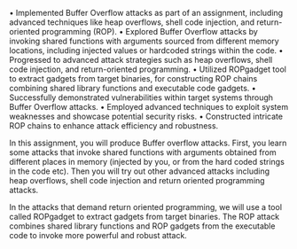 •	Implemented Buffer Overflow attacks as part of an assignment, including advanced techniques like heap overflows, shell code injection, and return-oriented programming (ROP).
•	Explored Buffer Overflow attacks by invoking shared functions with arguments sourced from different memory locations, including injected values or hardcoded strings within the code.
•	Progressed to advanced attack strategies such as heap overflows, shell code injection, and return-oriented programming.
•	Utilized ROPgadget tool to extract gadgets from target binaries, for constructing ROP chains combining shared library functions and executable code gadgets.
•	Successfully demonstrated vulnerabilities within target systems through Buffer Overflow attacks.
•	Employed advanced techniques to exploit system weaknesses and showcase potential security risks.
•	Constructed intricate ROP chains to enhance attack efficiency and robustness.



In this assignment, you will produce Buffer overflow attacks. First, you learn some attacks that invoke
shared functions with arguments obtained from different places in memory (injected by you, or from
the hard coded strings in the code etc). Then you will try out other advanced attacks including heap
overflows, shell code injection and return oriented programming attacks.

In the attacks that demand return oriented programming, we will use a tool called ROPgadget to
extract gadgets from target binaries. The ROP attack combines shared library functions and ROP
gadgets from the executable code to invoke more powerful and robust attack.
